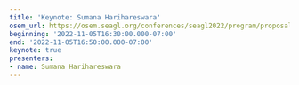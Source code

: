 ```yaml
---
title: 'Keynote: Sumana Harihareswara'
osem_url: https://osem.seagl.org/conferences/seagl2022/program/proposals/919
beginning: '2022-11-05T16:30:00.000-07:00'
end: '2022-11-05T16:50:00.000-07:00'
keynote: true
presenters:
- name: Sumana Harihareswara
---
```

